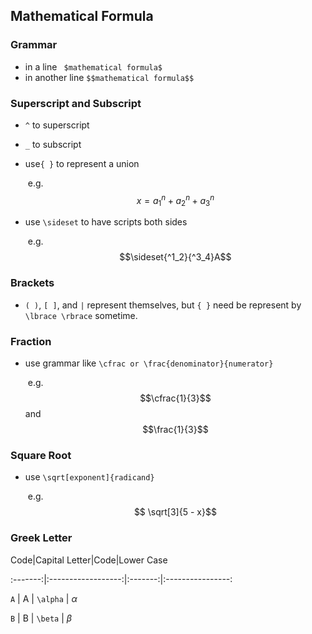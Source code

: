 ## Mathematical Formula

### Grammar

- in a line ` $mathematical formula$`
- in another line `$$mathematical formula$$`

### Superscript and Subscript

- `^` to superscript 

- `_` to subscript

- use`{ }` to represent a union

  ​	e.g.   $$x = a_{1}^n + a_{2}^n + a_{3}^n$$

- use `\sideset` to have scripts both sides 

  ​	e.g.  $$\sideset{^1_2}{^3_4}A$$

### Brackets

- `( )`, `[ ]`, and `|` represent themselves, but `{ }` need be represent by `\lbrace \rbrace` sometime.

### Fraction

- use grammar like `\cfrac or \frac{denominator}{numerator}`

  ​	e.g. $$\cfrac{1}{3}$$ and  $$\frac{1}{3}$$

### Square Root

- use `\sqrt[exponent]{radicand}`

  ​	e.g. $$ \sqrt[3]{5 - x}$$

### Greek Letter

Code|Capital Letter|Code|Lower Case

:-------:|:------------------:|:-------:|:----------------:

`A` | A | `\alpha` | $\alpha$ 

`B` | B | `\beta` | $\beta$









